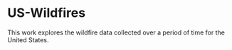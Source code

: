 # US-Wildfires
This work explores the wildfire data collected over a period of time for the United States. 
